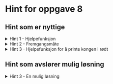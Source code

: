 # Hint for oppgave 8

## Hint som er nyttige
<details>
<summary>
Hint 1 - Hjelpefunksjon
</summary>

Det kan være nyttig å lage en funksjon for å hente ut posisjonen til kongen av en bestemt farge

```rust
fn get_king_position(&self, color: Color) -> &(u8, u8)
```
</details>

<details>
<summary>
Hint 2 - Fremgangsmåte
</summary>

- hent posisjonen til kongen av gitt farge
- hent alle motstanderens brikker
- gå gjennom alle motstanderens brikker og sammenligne brikkens `get_moves()` med kongens posisjon

</details>

<details>
<summary>
Hint 3 - Hjelpefunksjon for å printe kongen i rødt
</summary>

Det kan være nyttig å lage en funksjon som returnerer posisjonen til en kongen som står i sjakk _dersom_ det finnes 
en konge som står i sjakk. Denne funksjonen burde returnere en `Option<&(u8, u8)>`.

Forslag: Hvis du lager denne funksjonen kan du gjerne ta den i bruk i `Board::print()` for å vise at kongen står i 
sjakk, f.eks. med å markere den i rødt.

Husk at det ikke er mulig at begge kongene står i sjakk samtidig.

</details>

## Hint som avslører mulig løsning

<details>
<summary>
Hint 3 - En mulig løsning
</summary>

```rust
fn is_check(&self, color: Color) -> bool {
    let king_position = self.get_king_position(color);
    let team = self.get_positions(color);
    let rival_team = self.get_positions(color.opposite());

    for piece in self.get_pieces_iter(color.opposite()) {
        if piece.get_moves(&rival_team, &team).contains(king_position) {
            return true;
        }
    }
    false
}

fn get_king_position(&self, color: Color) -> &(u8, u8) {
    self.pieces.values().find(|piece| {
        piece.get_color() == color && piece.get_name() == KING_NAME
    }).unwrap().get_position()
}

fn get_pieces_iter(&self, color: Color) -> impl Iterator<Item=&Box<dyn Piece>> {
    self.pieces.values().filter(move |piece| piece.get_color() == color)
}

fn get_checked_king(&self) -> Option<&(u8, u8)> {
    for color in [Color::White, Color::Black] {
        if self.is_check(color) {
            return Some(self.get_king_position(color))
        }
    }
    None
}

fn print(&self, legal_squares: Option<&HashSet<(u8, u8)>>) {
    let board = self.create_board();
    let empty_hashset = HashSet::new();
    let legal_squares = legal_squares.unwrap_or(&empty_hashset);
    let checked_king = self.get_checked_king();

    println!("   {:_<33}", "");
    for (y, row) in board.iter().rev().enumerate() {
        print!("{}  ", 8 - y);
        for (x, piece) in row.iter().enumerate() {
            match *piece {
                '_' if legal_squares.contains(&(x as u8, 7 - y as u8)) => print!("| {} ", "□".green()),
                '_' => print!("|   "),
                c if checked_king == Some(&(x as u8, 7 - y as u8)) => print!("| {} ", c.to_string().red()),
                c if legal_squares.contains(&(x as u8, 7 - y as u8)) => print!("| {} ", c.to_string().red()),
                c => print!("| {} ", c)
            }
        }
        println!("|")
    }
    println!("   {:͞<33}", ""); // \u{035E}
    println!("     A   B   C   D   E   F   G   H");
}
```

</details>
